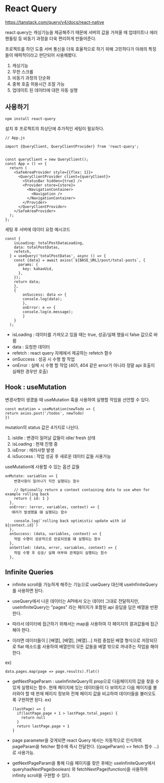 # React Query
https://tanstack.com/query/v4/docs/react-native

react query는 캐싱기능을 제공해주기 때문에 서버의 값을 가져올 때 업데이트나 에러 핸들링 등 비동기 과정을 더욱 편리하게 만들어준다.

프로젝트를 하던 도중 서버 통신을 더욱 효율적으로 하기 위해 고민하다가 아래의 특징들이 매력적이라고 판단되어 사용해봤다.

1. 캐싱기능
2. 무한 스크롤
3. 비동기 과정의 단순화
4. 중복 호출 허용시간 조절 가능
5. 업데이트 된 데이터에 대한 자동 실행

## 사용하기

```
npm install react-query
```

설치 후 프로젝트의 최상단에 추가적인 세팅이 필요하다.

```
// App.js

import {QueryClient, QueryClientProvider} from 'react-query';


const queryClient = new QueryClient();
const App = () => {
  return (
    <SafeAreaProvider style={{flex: 1}}>
      <QueryClientProvider client={queryClient}>
        <StatusBar hidden={true} />
        <Provider store={store}>
          <NavigationContainer>
            <Navigation />
          </NavigationContainer>
        </Provider>
      </QueryClientProvider>
    </SafeAreaProvider>
  );
};
```

세팅 후 서버에 데이터 요청 예시코드

```
const {
    isLoading: totalPostDataLoading,
    data: totalPostDatas,
    refetch,
  } = useQuery('totalPostDatas', async () => {
    const {data} = await axios(`${BASE_URL}/post/total-posts`, {
      params: {
        key: kakaoUid,
      },
    });
    return data;
    },
    {
        onSuccess: data => {
        console.log(data);
        },
        onError: e => {
        console.log(e.message);
        }
    }
  );
```

- isLoading : 데이터를 가져오고 있을 때는 true, 성공/실패 했을시 false 값으로 바뀜
- data : 요청한 데이터
- refetch : react query 자체에서 제공하는 refetch 함수
- onSuccess : 성공 시 수행 할 작업
- onError : 실패 시 수행 할 작업 (401, 404 같은 error가 아니라 정말 api 호출이 실패한 경우만 호출)

## Hook : useMutation

변경사항이 생겼을 때 useMutation 훅을 사용하여 실행할 작업을 선언할 수 있다.

```
const mutation = useMutation(newTodo => {
return axios.post('/todos', newTodo)
})
```

mutation의 status 값은 4가지로 나뉜다.

1. isIdle : 변경이 일어날 값들이 idle/ fresh 상태
2. isLoading : 현재 진행 중
3. isError : 에러사항 발생
4. isSuccess : 작업 성공 후 새로운 데이터 값들 사용가능

useMutation에 사용할 수 있는 옵션 값들

```
onMutate: variables => {
    변경사항이 일어나기 직전 실행되는 함수

    // Optionally return a context containing data to use when for example rolling back
    return { id: 1 }
  },
  onError: (error, variables, context) => {
   에러가 발생했을 떄 실행되는 함수

    console.log(`rolling back optimistic update with id ${context.id}`)
  },
  onSuccess: (data, variables, context) => {
    작업 수행이 성공적으로 완료되었을 떄 실행되는 함수
  },
  onSettled: (data, error, variables, context) => {
    작업 수행 후 성공/ 실패 여부와 관계없이 실행되는 함수
  },
```

## Infinite Queries

- infinite scroll을 가능하게 해주는 기능으로 useQuery 대신에 useInfiniteQuery를 사용하면 된다.

- useQuery에서 나온 데이터는 API에서 오는 데이터 그대로 전달하지만, useInfiniteQuery는 "pages" 라는 페이지가 포함된 api 응답을 담은 배열을 반환한다.
- 따라서 데이터에 접근하기 위해서는 map을 사용하여 각 페이지의 결과값들에 접근해야 한다.

- 이러면 데이터들이 [ [배열], [배열], [배열]...] 처럼 중첩된 배열 형식으로 저장되므로 flat 메소드를 사용하여 배열안의 모든 값들을 배열 밖으로 꺼내주는 작업을 해야한다.

ex)

```
data.pages.map(page => page.results).flat()
```

- getNextPageParam :
  useInfiniteQuery의 prop으로 다음페이지의 값을 찾을 수 있게 실행되는 함수.
  현재 페이지에 있는 데이터들이 다 보여지고 다음 페이지를 불러와야 할 때 현재 페이지 정보와 전체 페이지 값을 비교하여 데이터들을 불러오도록 구현하면 된다.
  ex)

  ```
  (lastPage) => {
    if(lastPage.page + 1 > lastPage.total_pages) {
      return null
    }
    return lastPage.page + 1
  }
  ```

- page parameter을 갖게되면 react Query 에서는 자동적으로 인식하여 pageParam을 fetcher 함수에 즉시 전달한다.
  ({pageParam} => fetch 함수 ...)로 사용가능.

- getNextPageParam을 통해 다음 페이지를 찾은 후에는 useInfiniteQuery에서 queryhasNextPage(boolean) 와 fetchNextPage(function)을 사용하여 infinity scroll을 구현할 수 있다.
